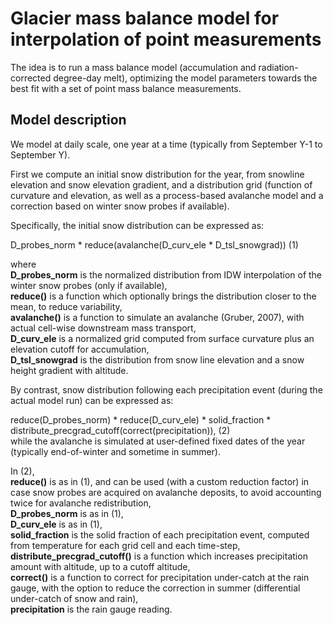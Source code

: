 # Glacier mass balance model for interpolation of point measurements

The idea is to run a mass balance model (accumulation and radiation-corrected degree-day melt), optimizing the model parameters towards the best fit with a set of point mass balance measurements.


## Model description

We model at daily scale, one year at a time (typically from September Y-1 to September Y).

First we compute an initial snow distribution for the year, from snowline elevation and snow elevation gradient, and a distribution grid (function of curvature and elevation, as well as a process-based avalanche model and a correction based on winter snow probes if available).

Specifically, the initial snow distribution can be expressed as:

D_probes_norm * reduce(avalanche(D_curv_ele * D_tsl_snowgrad)) (1)

where\
**D_probes_norm** is the normalized distribution from IDW interpolation of the winter snow probes (only if available),\
**reduce()** is a function which optionally brings the distribution closer to the mean, to reduce variability,\
**avalanche()** is a function to simulate an avalanche (Gruber, 2007), with actual cell-wise downstream mass transport,\
**D_curv_ele** is a normalized grid computed from surface curvature plus an elevation cutoff for accumulation,\
**D_tsl_snowgrad** is the distribution from snow line elevation and a snow height gradient with altitude.

By contrast, snow distribution following each precipitation event (during the actual model run) can be expressed as:

reduce(D_probes_norm) * reduce(D_curv_ele) * solid_fraction * distribute_precgrad_cutoff(correct(precipitation)), (2)\
while the avalanche is simulated at user-defined fixed dates of the year (typically end-of-winter and sometime in summer).

In (2),\
**reduce()** is as in (1), and can be used (with a custom reduction factor) in case snow probes are acquired on avalanche deposits, to avoid accounting twice for avalanche redistribution,\
**D_probes_norm** is as in (1),\
**D_curv_ele** is as in (1),\
**solid_fraction** is the solid fraction of each precipitation event, computed from temperature for each grid cell and each time-step,\
**distribute_precgrad_cutoff()** is a function which increases precipitation amount with altitude, up to a cutoff altitude,\
**correct()** is a function to correct for precipitation under-catch at the rain gauge, with the option to reduce the correction in summer (differential under-catch of snow and rain),\
**precipitation** is the rain gauge reading.
